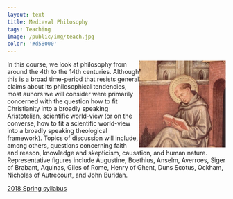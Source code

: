 ```yaml
---
layout: text
title: Medieval Philosophy
tags: Teaching
image: /public/img/teach.jpg
color: '#d58000'
---
```


<img class="img-single" align="right" src="/public/img/medieval.jpg" width="200">

In this course, we look at philosophy from around the 4th to the 14th centuries. Although this is a broad time-period that resists general claims about its philosophical tendencies, most auhors we will consider were primarily concerned with the question how to fit Christianity into a broadly speaking Aristotelian, scientific world-view (or on the converse, how to fit a scientific world-view into a broadly speaking theological framework). Topics of discussion will include, among others, questions concerning faith and reason, knowledge and skepticism, causation, and human nature. Representative figures include Augustine, Boethius, Anselm, Averroes, Siger of Brabant, Aquinas, Giles of Rome, Henry of Ghent, Duns Scotus, Ockham, Nicholas of Autrecourt, and John Buridan.

<a href="http://zitavtoth.com/2_teaching/Medieval2018.pdf">2018 Spring syllabus</a>
